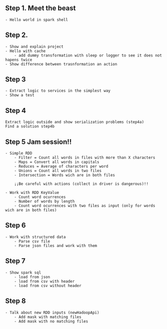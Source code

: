 ## Step 1. Meet the beast
	- Hello world in spark shell

## Step 2.
	- Show and explain project
	- Hello with cache
		- add dummy transformation with sleep or logger to see it does not hapens twice
	- Show difference between trasnformation an action

## Step 3
	- Extract logic to services in the simplest way
	- Show a test

## Step 4
	Extract logic outside and show serialization problems (step4a)
	Find a solution step4b

## Step 5 Jam session!!
	- Simple RDD
		- Filter = Count all words in files with more than X characters
		- Maps = Convert all words in capitals
		- Reduces = Average of characters per word
		- Unions = Count all words in two files
		- Intersection = Words wich are in both files

		¡¡Be careful with actions (collect in driver is dangerous)!!

	- Work with RDD KeyValue
		- Count word ocurrences
		- Number of words by length
		- Count word ocurrences with two files as input (only for words wich are in both files)

## Step 6
	- Work with structured data
		- Parse csv file
		- Parse json files and work with them

## Step 7
	- Show spark sql
		- load from json
		- load from csv with header
		- load from csv without header

## Step 8
	- Talk about new RDD inputs (newHadoopApi)
		- Add mask with matching files
		- Add mask with no matching files



